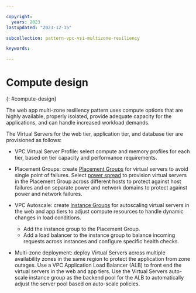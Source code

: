 ```yaml
---

copyright:
  years: 2023
lastupdated: "2023-12-15"

subcollection: pattern-vpc-vsi-multizone-resiliency

keywords:

---
```


# Compute design
{: #compute-design}

The web app multi-zone resiliency pattern uses compute options that are highly available, properly isolated, provide adequate capacity for the applications, and can handle increased workload demands.

The Virtual Servers for the web tier, application tier, and database tier are provisioned as follows:

- VPC Virtual Server Profile: select compute and memory profiles for each tier, based on tier capacity and performance requirements.

- Placement Groups: create [Placement Groups](/docs/vpc?topic=vpc-about-placement-groups-for-vpc&interface=ui) for virtual servers to avoid single point of failures. Select [power spread](/docs/vpc?topic=vpc-about-placement-groups-for-vpc&interface=ui#power-spread-placement-groups-for-vpc) to provision virtual servers in the Placement Group across different hosts to protect against host failures and on separate power and network domains to protect against power and network failures.

- VPC Autoscale: create [Instance Groups](/docs/vpc?topic=vpc-creating-auto-scale-instance-group&interface=ui) for autoscaling virtual servers in the web and app tiers to adjust compute resources to handle dynamic changes in load conditions.
    -   Add the instance group to the Placement Group.
    -   Add a load balancer to the instance group to balance incoming requests across instances and configure specific health checks.

- Multi-zone deployment: deploy Virtual Servers across multiple availability zones in the same region to protect the application from zone outages. Use a VPC Application Load Balancer (ALB) to front end the virtual servers in the web and app tiers. Use the Virtual Servers auto-scale instance group as the backend pool for the ALB to automatically adjust the server pool based on auto-scale policies.
